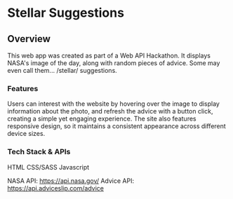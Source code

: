 # Stellar Suggestions

## Overview

This web app was created as part of a Web API Hackathon. It displays NASA's image of the day, along with random pieces of advice. Some may even call them... /stellar/ suggestions. 

### Features

Users can interest with the website by hovering over the image to display information about the photo, and refresh the advice with a button click, creating a simple yet engaging experience. The site also features responsive design, so it maintains a consistent appearance across different device sizes.

### Tech Stack & APIs

HTML
CSS/SASS
Javascript 

NASA API: https://api.nasa.gov/
Advice API: https://api.adviceslip.com/advice

